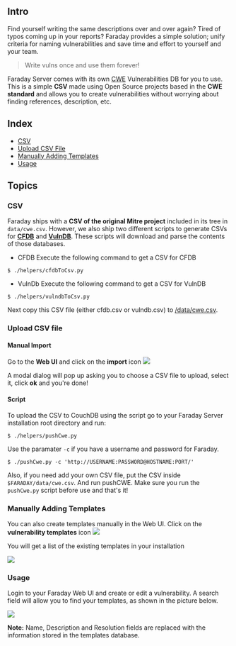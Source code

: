 ## Intro
Find yourself writing the same descriptions over and over again? Tired of typos coming up in your reports? Faraday provides a simple solution; unify criteria for naming vulnerabilities and save time and effort to yourself and your team.

> Write vulns once and use them forever!

Faraday Server comes with its own [CWE](https://cwe.mitre.org/) Vulnerabilities DB for you to use. This is a simple **CSV** made using Open Source projects based in the **CWE standard** and allows you to create vulnerabilities without worrying about finding references, description, etc.

## Index

* [CSV](#csv)
* [Upload CSV File](#upload)
* [Manually Adding Templates](#manually)
* [Usage](#usage)

## Topics

<a name="csv"></a>
### CSV

Faraday ships with a **CSV of the original Mitre project** included in its tree in `data/cwe.csv`. However, we also ship two different scripts to generate CSVs for [**CFDB**](https://github.com/mubix/cfdb) and [**VulnDB**](https://github.com/vulndb/data). These scripts will download and parse the contents of those databases.

* CFDB
Execute the following command to get a CSV for CFDB

```
$ ./helpers/cfdbToCsv.py
```

* VulnDb
Execute the following command to get a CSV for VulnDB

```
$ ./helpers/vulndbToCsv.py
```

Next copy this CSV file (either cfdb.csv or vulndb.csv) to [/data/cwe.csv](data/cwe.csv).

<a name="upload"></a>
### Upload CSV file

#### Manual Import

Go to the **Web UI** and click on the **import** icon ![](https://raw.github.com/wiki/infobyte/faraday/images/faraday_vulntemplates_import_icon.png)

A modal dialog will pop up asking you to choose a CSV file to upload, select it, click **ok** and you're done!

#### Script

To upload the CSV to CouchDB using the script go to your Faraday Server installation root directory and run:

```
$ ./helpers/pushCwe.py
```

Use the paramater `-c` if you have a username and password for Faraday.

```        
$ ./pushCwe.py -c 'http://USERNAME:PASSWORD@HOSTNAME:PORT/'
```

Also, if you need add your own CSV file, put the CSV inside `$FARADAY/data/cwe.csv`. And run pushCWE. Make sure you run the `pushCwe.py` script before use and that's it!

<a name="manually"></a>
### Manually Adding Templates

You can also create templates manually in the Web UI. Click on the **vulnerability templates** icon ![](https://raw.github.com/wiki/infobyte/faraday/images/faraday_vulntemplates_icon.png)

You will get a list of the existing templates in your installation

![](https://raw.github.com/wiki/infobyte/faraday/images/faraday_vulntemplates_list.png)

<a name="usage"></a>
### Usage

Login to your Faraday Web UI and create or edit a vulnerability. A search field will allow you to find your templates, as shown in the picture below.

![](https://raw.githubusercontent.com/wiki/infobyte/faraday/images/faraday_statusreport_vuln_creation_templates_list.png)

**Note:** Name, Description and Resolution fields are replaced with the information stored in the templates database.
